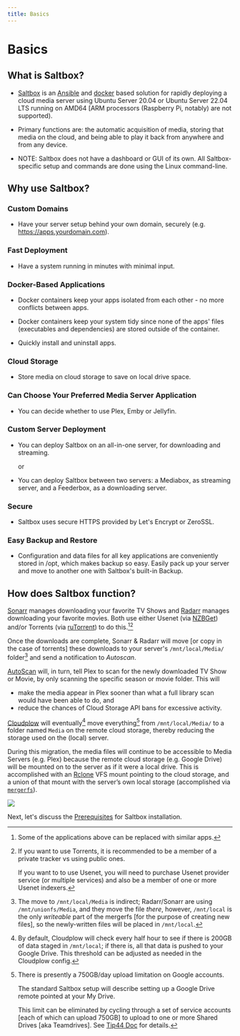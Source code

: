 ```yaml
---
title: Basics
---
```

# Basics

## What is Saltbox?

- [Saltbox](https://github.com/saltyorg/Saltbox) is an [Ansible](https://www.ansible.com/how-ansible-works) and [docker](https://www.docker.com/what-container) based solution for rapidly deploying a cloud media server using Ubuntu Server 20.04 or Ubuntu Server 22.04 LTS running on AMD64 [ARM processors (Raspberry Pi, notably) are not supported).

- Primary functions are: the automatic acquisition of media, storing that media on the cloud, and being able to  play it back from anywhere and from any device.

- NOTE: Saltbox does not have a dashboard or GUI of its own. All Saltbox-specific setup and commands are done using the Linux command-line.


## Why use Saltbox?

### Custom Domains

- Have your server setup behind your own domain, securely (e.g. https://apps.yourdomain.com).

### Fast Deployment

- Have a system running in minutes with minimal input.

### Docker-Based Applications

- Docker containers keep your apps isolated from each other - no more conflicts between apps.

- Docker containers keep your system tidy since none of the apps' files (executables and dependencies) are stored outside of the container.

- Quickly install and uninstall apps.


### Cloud Storage

- Store media on cloud storage to save on local drive space.


### Can Choose Your Preferred Media Server Application

- You can decide whether to use Plex, Emby or Jellyfin.


### Custom Server Deployment

- You can deploy Saltbox on an all-in-one server, for downloading and streaming.

  or

- You can deploy Saltbox between two servers: a Mediabox, as streaming server, and a Feederbox, as a downloading server.

### Secure

- Saltbox uses secure HTTPS provided by Let's Encrypt or ZeroSSL.

### Easy Backup and Restore

- Configuration and data files for all key applications are conveniently stored in /opt, which makes backup so easy. Easily pack up your server and move to another one with Saltbox's built-in Backup.


## How does Saltbox function?

[Sonarr](https://sonarr.tv/) manages downloading your favorite TV Shows and [Radarr](https://radarr.video/) manages downloading your favorite movies. Both use either Usenet (via [NZBGet](https://nzbget.net/)) and/or Torrents (via [ruTorrent](https://github.com/Novik/ruTorrent)) to do this.[^1][^2]

Once the downloads are complete, Sonarr & Radarr will move [or copy in the case of torrents] these downloads to your server's `/mnt/local/Media/` folder[^3] and send a notification to _Autoscan_.

[AutoScan](https://github.com/cloudbox/autoscan/) will, in turn, tell Plex to scan for the newly downloaded TV Show or Movie, by only scanning the specific season or movie folder. This will

  - make the media appear in Plex sooner than what a full library scan would have been able to do, and
  - reduce the chances of Cloud Storage API bans for excessive activity.

[Cloudplow](https://github.com/Saltbox/Saltbox/wiki/Cloudplow) will eventually[^4] move everything[^5] from `/mnt/local/Media/` to a folder named `Media` on the remote cloud storage, thereby reducing the storage used on the (local) server.

During this migration, the media files will continue to be accessible to Media Servers (e.g. Plex) because the remote cloud storage (e.g. Google Drive) will be mounted on to the server as if it were a local drive. This is accomplished with an [Rclone](https://rclone.org/) VFS mount pointing to the cloud storage, and a union of that mount with the server’s own local storage (accomplished via [`mergerfs`](https://github.com/trapexit/mergerfs)).

![](/images/basics-flowchart.png)

[^1]: Some of the applications above can be replaced with similar apps.

[^2]: If you want to use Torrents, it is recommended to be a member of a private tracker vs using public ones.

      If you want to to use Usenet, you will need to purchase Usenet provider service (or multiple services) and also be a member of one or more Usenet indexers.

[^3]: The move to `/mnt/local/Media` is indirect; Radarr/Sonarr are using `/mnt/unionfs/Media`, and they move the file *there*, however, `/mnt/local` is the only *writeable* part of the mergerfs [for the purpose of  creating new files], so the newly-written files will be placed in `/mnt/local`.

[^4]: By default, Cloudplow will check every half hour to see if there is 200GB of data staged in `/mnt/local`; if there is, all that data is pushed to your Google Drive. This threshold can be adjusted as needed in the Cloudplow config.

[^5]: There is presently a 750GB/day upload limitation on Google accounts.

      The standard Saltbox setup will describe setting up a Google Drive remote pointed at your My Drive.

      This limit can be eliminated by cycling through a set of service accounts [each of which can upload 750GB] to upload to one or more Shared Drives [aka Teamdrives].  See [Tip44 Doc](/reference/guides/chazguides/tip44) for details.

Next, let's discuss the [Prerequisites](/saltbox/prerequisites) for Saltbox installation.
